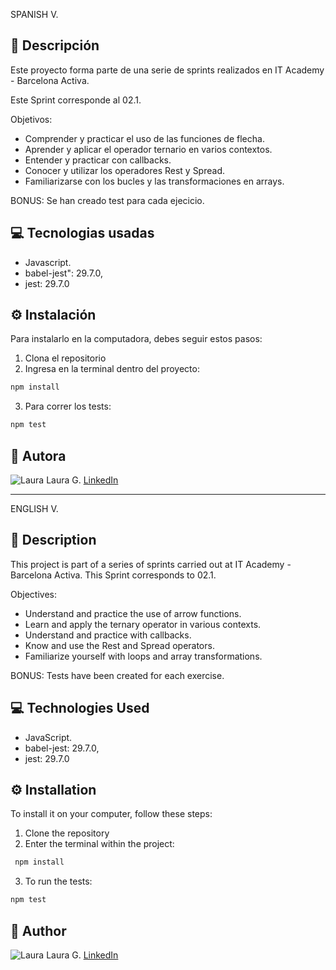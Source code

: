 SPANISH V.

## 🌸 Descripción

Este proyecto forma parte de una serie de sprints realizados en IT Academy - Barcelona Activa.

Este Sprint corresponde al 02.1.

Objetivos: 
- Comprender y practicar el uso de las funciones de flecha.
- Aprender y aplicar el operador ternario en varios contextos.
- Entender y practicar con callbacks.
- Conocer y utilizar los operadores Rest y Spread.
- Familiarizarse con los bucles y las transformaciones en arrays.

BONUS: Se han creado test para cada ejecicio.


## 💻 Tecnologias usadas

- Javascript.
- babel-jest": 29.7.0,
- jest: 29.7.0

## ⚙️ Instalación

Para instalarlo en la computadora, debes seguir estos pasos:

1. Clona el repositorio
2. Ingresa en la terminal dentro del proyecto:

```bash
npm install
``` 

3. Para correr los tests:

```bash
npm test
``` 

## 🔗 Autora

![Laura](https://avatars.githubusercontent.com/ImLauraGS?s=50) 
Laura G. 
[LinkedIn](https://www.linkedin.com/in/laura-gil-solano/)


_______________________________________________________________________

ENGLISH V.

## 🌸 Description

 This project is part of a series of sprints carried out at IT Academy - Barcelona Activa.
 This Sprint corresponds to 02.1.
 
 Objectives:
 * Understand and practice the use of arrow functions.
 * Learn and apply the ternary operator in various contexts.
 * Understand and practice with callbacks.
 * Know and use the Rest and Spread operators.
 * Familiarize yourself with loops and array transformations.
 
 BONUS: Tests have been created for each exercise.


## 💻 Technologies Used
 * JavaScript.
 * babel-jest: 29.7.0,
 * jest: 29.7.0


## ⚙️ Installation
 To install it on your computer, follow these steps:

 1. Clone the repository
 2. Enter the terminal within the project:
```bash
 npm install
``` 
 3. To run the tests:
 ```bash
 npm test
 ``` 
 

## 🔗 Author
 ![Laura](https://avatars.githubusercontent.com/ImLauraGS?s=50) 
 Laura G. 
 [LinkedIn](https://www.linkedin.com/in/laura-gil-solano/)
